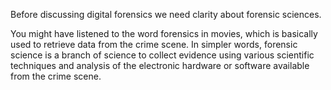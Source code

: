 Before discussing digital forensics we need clarity about forensic sciences.

You might have listened to the word forensics in movies, which is basically used to retrieve data from the crime scene.
In simpler words, forensic science is a branch of science to collect evidence using various scientific techniques and analysis of the electronic hardware or software available from the crime scene.

